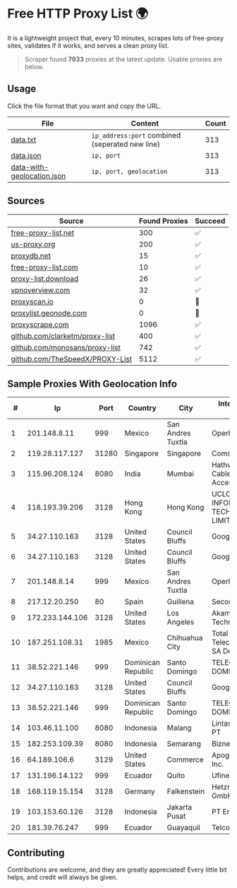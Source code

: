 
# Free HTTP Proxy List 🌍

It is a lightweight project that, every 10 minutes, scrapes lots of free-proxy sites, validates if it works, and serves a clean proxy list.


> Scraper found **7933** proxies at the latest update. Usable proxies are below.

## Usage

Click the file format that you want and copy the URL.


|File|Content|Count|
|----|-------|-----|
|[data.txt](https://raw.githubusercontent.com/themiralay/Proxy-List-World/master/data.txt)|`ip_address:port` combined (seperated new line)|313|
|[data.json](https://raw.githubusercontent.com/themiralay/Proxy-List-World/master/data.json)|`ip, port`|313|
|[data-with-geolocation.json](https://raw.githubusercontent.com/themiralay/Proxy-List-World/master/data-with-geolocation.json)|`ip, port, geolocation`|313|

## Sources

|Source|Found Proxies|Succeed|
|------|-------------|-------|
|[free-proxy-list.net](https://free-proxy-list.net)|300|✅|
|[us-proxy.org](https://www.us-proxy.org)|200|✅|
|[proxydb.net](http://proxydb.net)|15|✅|
|[free-proxy-list.com](https://free-proxy-list.com/?page=&port=&type%5B%5D=http&type%5B%5D=https&up_time=0&search=Search)|10|✅|
|[proxy-list.download](https://www.proxy-list.download/HTTP)|26|✅|
|[vpnoverview.com](https://vpnoverview.com/privacy/anonymous-browsing/free-proxy-servers)|32|✅|
|[proxyscan.io](https://www.proxyscan.io)|0|🚫|
|[proxylist.geonode.com](https://proxylist.geonode.com/api/proxy-list?limit=300&page=1&sort_by=lastChecked&sort_type=desc&protocols=http,https)|0|🚫|
|[proxyscrape.com](https://api.proxyscrape.com/v2/?request=displayproxies&protocol=http&timeout=10000&country=all&ssl=all&anonymity=all)|1096|✅|
|[github.com/clarketm/proxy-list](https://raw.githubusercontent.com/clarketm/proxy-list/master/proxy-list-raw.txt)|400|✅|
|[github.com/monosans/proxy-list](https://raw.githubusercontent.com/monosans/proxy-list/main/proxies/http.txt)|742|✅|
|[github.com/TheSpeedX/PROXY-List](https://raw.githubusercontent.com/TheSpeedX/PROXY-List/master/http.txt)|5112|✅|


## Sample Proxies With Geolocation Info

|#|Ip|Port|Country|City|Internet Service Provider|
|-|--|----|-------|----|-------------------------|
|1|201.148.8.11|999|Mexico|San Andres Tuxtla|Operbes|
|2|119.28.117.127|31280|Singapore|Singapore|ComsenzNet|
|3|115.96.208.124|8080|India|Mumbai|Hathway IP over Cable Internet Access|
|4|118.193.39.206|3128|Hong Kong|Hong Kong|UCLOUD INFORMATION TECHNOLOGY (HK) LIMITED|
|5|34.27.110.163|3128|United States|Council Bluffs|Google LLC|
|6|34.27.110.163|3128|United States|Council Bluffs|Google LLC|
|7|201.148.8.14|999|Mexico|San Andres Tuxtla|Operbes|
|8|217.12.20.250|80|Spain|Guillena|Secondary Node|
|9|172.233.144.106|3128|United States|Los Angeles|Akamai Technologies, Inc.|
|10|187.251.108.31|1985|Mexico|Chihuahua City|Total Play Telecomunicaciones SA De CV|
|11|38.52.221.146|999|Dominican Republic|Santo Domingo|TELECABLE DOMINICANO, S.A.|
|12|34.27.110.163|3128|United States|Council Bluffs|Google LLC|
|13|38.52.221.146|999|Dominican Republic|Santo Domingo|TELECABLE DOMINICANO, S.A.|
|14|103.46.11.100|8080|Indonesia|Malang|Lintas Data Prima, PT|
|15|182.253.109.39|8080|Indonesia|Semarang|Biznet Metronet|
|16|64.189.106.6|3129|United States|Commerce|Apogee Telecom Inc.|
|17|131.196.14.122|999|Ecuador|Quito|Ufinet Panama S.A.|
|18|168.119.15.154|3128|Germany|Falkenstein|Hetzner Online GmbH|
|19|103.153.60.126|3128|Indonesia|Jakarta Pusat|PT Era Awan Digital|
|20|181.39.76.247|999|Ecuador|Guayaquil|Telconet S.A|



## Contributing

Contributions are welcome, and they are greatly appreciated! Every
little bit helps, and credit will always be given.

